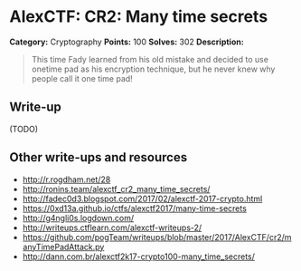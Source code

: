 # AlexCTF: CR2: Many time secrets

**Category:** Cryptography
**Points:** 100
**Solves:** 302
**Description:**

> This time Fady learned from his old mistake and decided to use onetime pad as
> his encryption technique, but he never knew why people call it one time pad!

## Write-up

(TODO)

## Other write-ups and resources

 * http://r.rogdham.net/28
 * http://ronins.team/alexctf_cr2_many_time_secrets/
 * http://fadec0d3.blogspot.com/2017/02/alexctf-2017-crypto.html
 * https://0xd13a.github.io/ctfs/alexctf2017/many-time-secrets
 * http://g4ngli0s.logdown.com/
 * http://writeups.ctflearn.com/alexctf-writeups-2/
 * https://github.com/pogTeam/writeups/blob/master/2017/AlexCTF/cr2/manyTimePadAttack.py
 * http://dann.com.br/alexctf2k17-crypto100-many_time_secrets/
